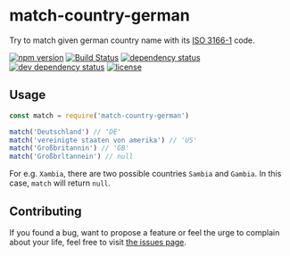 # match-country-german

Try to match given german country name with its [ISO 3166-1](https://en.wikipedia.org/wiki/ISO_3166-1) code.

[![npm version](https://img.shields.io/npm/v/match-country-german.svg)](https://www.npmjs.com/package/match-country-german)
[![Build Status](https://travis-ci.org/juliuste/match-country-german.svg?branch=master)](https://travis-ci.org/juliuste/match-country-german)
[![dependency status](https://img.shields.io/david/juliuste/match-country-german.svg)](https://david-dm.org/juliuste/match-country-german)
[![dev dependency status](https://img.shields.io/david/dev/juliuste/match-country-german.svg)](https://david-dm.org/juliuste/match-country-german#info=devDependencies)
[![license](https://img.shields.io/github/license/juliuste/match-country-german.svg?style=flat)](LICENSE)

## Usage

```javascript
const match = require('match-country-german')

match('Deutschland') // 'DE'
match('vereinigte staaten von amerika') // 'US'
match('Großbritannin') // 'GB'
match('Großbrltannein') // null
```

For e.g. `Xambia`, there are two possible countries `Sambia` and `Gambia`. In this case, `match` will return `null`.

## Contributing

If you found a bug, want to propose a feature or feel the urge to complain about your life, feel free to visit [the issues page](https://github.com/juliuste/match-country-german/issues).
